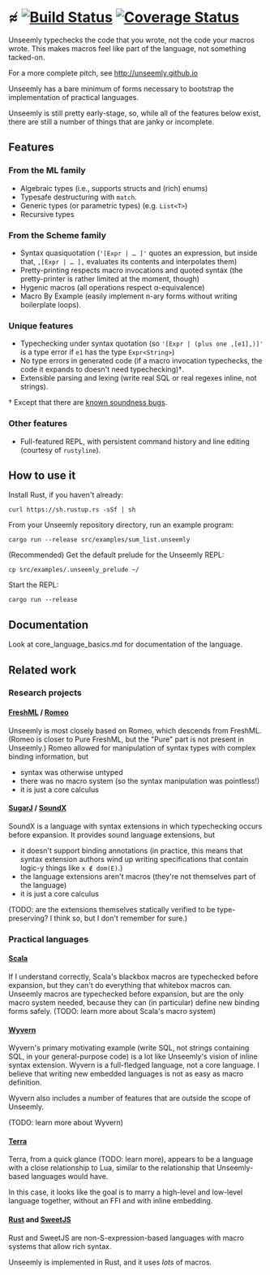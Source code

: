 # ≉ [![Build Status](https://travis-ci.com/paulstansifer/unseemly.svg?branch=master)](https://travis-ci.com/paulstansifer/unseemly) [![Coverage Status](https://coveralls.io/repos/github/paulstansifer/unseemly/badge.svg)](https://coveralls.io/github/paulstansifer/unseemly)

Unseemly typechecks the code that you wrote, not the code your macros wrote.
This makes macros feel like part of the language, not something tacked-on.

For a more complete pitch, see http://unseemly.github.io

Unseemly has a bare minimum of forms
 necessary to bootstrap the implementation of practical languages.

Unseemly is still pretty early-stage, so, while all of the features below exist,
 there are still a number of things that are janky or incomplete.

## Features

### From the ML family
 * Algebraic types (i.e., supports structs and (rich) enums)
 * Typesafe destructuring with `match`.
 * Generic types (or parametric types) (e.g. `List<T>`)
 * Recursive types
### From the Scheme family
 * Syntax quasiquotation
    (`'[Expr | … ]'` quotes an expression,
      but inside that, `,[Expr | … ],` evaluates its contents and interpolates them)
 * Pretty-printing respects macro invocations and quoted syntax
    (the pretty-printer is rather limited at the moment, though)
 * Hygenic macros (all operations respect α-equivalence)
 * Macro By Example (easily implement n-ary forms without writing boilerplate loops).
### Unique features
 * Typechecking under syntax quotation
   (so `'[Expr | (plus one ,[e1],)]'` is a type error if `e1` has the type `Expr<String>`)
 * No type errors in generated code
   (if a macro invocation typechecks, the code it expands to doesn't need typechecking)†.
 * Extensible parsing and lexing (write real SQL or real regexes inline, not strings).

† Except that there are [known soundness bugs](https://github.com/paulstansifer/unseemly/issues?q=is%3Aissue+is%3Aopen+label%3Asoundness).
### Other features
 * Full-featured REPL, with persistent command history and line editing (courtesy of `rustyline`).


## How to use it

Install Rust, if you haven't already:

    curl https://sh.rustup.rs -sSf | sh

From your Unseemly repository directory, run an example program:

    cargo run --release src/examples/sum_list.unseemly

(Recommended) Get the default prelude for the Unseemly REPL:

    cp src/examples/.unseemly_prelude ~/

Start the REPL:

    cargo run --release

## Documentation

Look at core_language_basics.md for documentation of the language.

## Related work

### Research projects
#### [FreshML](https://www.cl.cam.ac.uk/~amp12/freshml/) / [Romeo](https://repository.library.northeastern.edu/files/neu:cj82mb52h)

Unseemly is most closely based on Romeo, which descends from FreshML.
 (Romeo is closer to Pure FreshML, but the "Pure" part is not present in Unseemly.)
Romeo allowed for manipulation of syntax types with complex binding information, but
  * syntax was otherwise untyped
  * there was no macro system (so the syntax manipulation was pointless!)
  * it is just a core calculus

#### [SugarJ](https://github.com/sugar-lang) / [SoundX](https://github.com/florenzen/soundx)

SoundX is a language with syntax extensions in which typechecking occurs before expansion.
It provides sound language extensions, but
  * it doesn't support binding annotations
    (in practice, this means that syntax extension authors wind up writing specifications
     that contain logic-y things like `x ∉ dom(E)`.)
  * the language extensions aren't macros (they're not themselves part of the language)
  * it is just a core calculus

(TODO: are the extensions themselves statically verified to be type-preserving?
 I think so, but I don't remember for sure.)

### Practical languages
#### [Scala](https://www.scala-lang.org/)

If I understand correctly, Scala's blackbox macros are typechecked before expansion,
 but they can't do everything that whitebox macros can.
Unseemly macros are typechecked before expansion, but are the only macro system needed,
 because they can (in particular) define new binding forms safely.
(TODO: learn more about Scala's macro system)

#### [Wyvern](http://wyvernlang.github.io/)

Wyvern's primary motivating example
 (write SQL, not strings containing SQL, in your general-purpose code)
 is a lot like Unseemly's vision of inline syntax extension.
Wyvern is a full-fledged language, not a core language.
I believe that writing new embedded languages is not as easy as macro definition.

Wyvern also includes a number of features that are outside the scope of Unseemly.

(TODO: learn more about Wyvern)

#### [Terra](http://terralang.org/)

Terra, from a quick glance (TODO: learn more),
 appears to be a language with a close relationship to Lua,
  similar to the relationship that Unseemly-based languages would have.

In this case, it looks like the goal is to marry a high-level and low-level language together,
 without an FFI and with inline embedding.

#### [Rust](http://rust-lang.org) and [SweetJS](https://www.sweetjs.org/)

Rust and SweetJS are non-S-expression-based languages with macro systems that allow rich syntax.

Unseemly is implemented in Rust, and it uses *lots* of macros.
